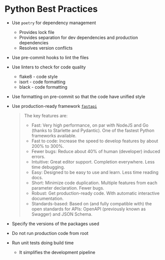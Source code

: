 # Python Best Practices

- Use `poetry` for dependency management
  - Provides lock file
  - Provides separation for dev dependencies and production dependencies
  - Resolves version conflicts
- Use pre-commit hooks to lint the files
- Use linters to check for code quality
  - flake8 - code style
  - isort - code formatting
  - black - code formatting
- Use formatting on pre-commit so that the code have unified style
- Use production-ready framework [`fastapi`](https://fastapi.tiangolo.com/)

  > The key features are:
  >
  > - Fast: Very high performance, on par with NodeJS and Go (thanks to Starlette and Pydantic). One of the fastest Python frameworks available.
  > - Fast to code: Increase the speed to develop features by about 200% to 300%.
  > - Fewer bugs: Reduce about 40% of human (developer) induced errors.
  > - Intuitive: Great editor support. Completion everywhere. Less time debugging.
  > - Easy: Designed to be easy to use and learn. Less time reading docs.
  > - Short: Minimize code duplication. Multiple features from each parameter declaration. Fewer bugs.
  > - Robust: Get production-ready code. With automatic interactive documentation.
  > - Standards-based: Based on (and fully compatible with) the open standards for APIs: OpenAPI (previously known as Swagger) and JSON Schema.

- Specify the versions of the packages used
- Do not run production code from root
- Run unit tests doing build time
  - It simplifies the development pipeline
